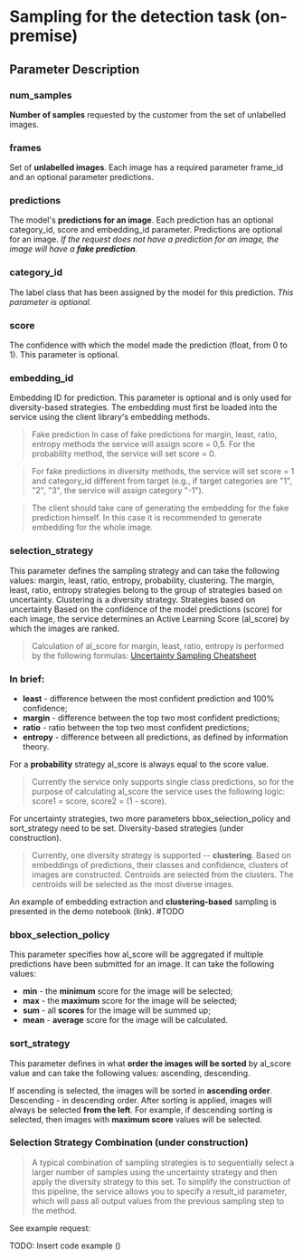 # Sampling for the detection task (on-premise)
## Parameter Description

### num_samples

**Number of samples** requested by the customer from the set of unlabelled images.

### frames

Set of **unlabelled images**. Each image has a required parameter frame_id and an optional parameter predictions.
### predictions

The model's **predictions for an image**. Each prediction has an optional category_id, score and embedding_id parameter. Predictions are optional for an image. 
_If the request does not have a prediction for an image, the image will have a **fake prediction**._

### category_id

The label class that has been assigned by the model for this prediction.
_This parameter is optional._ 

### score

The confidence with which the model made the prediction (float, from 0 to 1). This parameter is optional. 

### embedding_id
Embedding ID for prediction.  This parameter is optional and is only used for diversity-based strategies. The embedding must first be loaded into the service using the client library's embedding methods.
> Fake prediction
In case of fake predictions for margin, least, ratio, entropy methods the service will assign score = 0,5. For the probability method, the service will set score = 0. 

> For fake predictions in diversity methods, the service will set score = 1 and category_id different from target (e.g., if target categories are "1", "2", "3", the service will assign category "-1"). 

> The client should take care of generating the embedding for the fake prediction himself. In this case it is recommended to generate embedding for the whole image.

### selection_strategy

This parameter defines the sampling strategy and can take the following values: margin, least, ratio, entropy, probability, clustering. The margin, least, ratio, entropy strategies belong to the group of strategies based on uncertainty. Clustering is a diversity strategy.
Strategies based on uncertainty
Based on the confidence of the model predictions (score) for each image, the service determines an Active Learning Score (al_score) by which the images are ranked.

> Calculation of al_score for margin, least, ratio, entropy is performed by the following formulas: 
> [Uncertainty Sampling Cheatsheet](https://robertmunro.com/Uncertainty_Sampling_Cheatsheet_PyTorch.pdf)

### In brief:
* **least** - difference between the most confident prediction and 100% confidence;
* **margin** - difference between the top two most confident predictions;
* **ratio**  - ratio between the top two most confident predictions;
* **entropy** - difference between all predictions, as defined by information theory.

For a **probability** strategy al_score is always equal to the score value.

> Currently the service only supports single class predictions, so for the purpose of calculating al_score the service uses the following logic: score1 = score, score2 = (1 - score).

For uncertainty strategies, two more parameters bbox_selection_policy and sort_strategy need to be set.
Diversity-based strategies (under construction).
> Currently, one diversity strategy is supported -- **clustering**. Based on embeddings of predictions, their classes and confidence, clusters of images are constructed. Centroids are selected from the clusters. The centroids will be selected as the most diverse images. 

An example of embedding extraction and **clustering-based** sampling is presented in the demo notebook (link). #TODO

### bbox_selection_policy

This parameter specifies how al_score will be aggregated if multiple predictions have been submitted for an image. It can take the following values:
* **min** - the **minimum** score for the image will be selected;
* **max** - the **maximum** score for the image will be selected; 
* **sum** - all **scores** for the image will be summed up;
* **mean** - **average** score for the image will be calculated.

### sort_strategy

This parameter defines in what **order the images will be sorted** by al_score value and can take the following values: ascending, descending.

If ascending is selected, the images will be sorted in **ascending order**. Descending - in descending order.
After sorting is applied, images will always be selected **from the left**. For example, if descending sorting is selected, then images with **maximum score** values will be selected.

### Selection Strategy Combination (under construction)
> A typical combination of sampling strategies is to sequentially select a larger number of samples using the uncertainty strategy and then apply the diversity strategy to this set. To simplify the construction of this pipeline, the service allows you to specify a result_id parameter, which will pass all output values from the previous sampling step to the method.

See example request:

TODO: Insert code example ()


